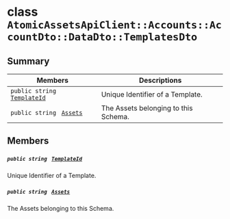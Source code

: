 # class `AtomicAssetsApiClient::Accounts::AccountDto::DataDto::TemplatesDto` 

## Summary

 Members                                | Descriptions                                
----------------------------------------|---------------------------------------------
`public string ` [`TemplateId`](#class_atomic_assets_api_client_1_1_accounts_1_1_account_dto_1_1_data_dto_1_1_templates_dto_1a5c685b09e3b7fae8be2d38c8f4803549) | Unique Identifier of a Template.
`public string ` [`Assets`](#class_atomic_assets_api_client_1_1_accounts_1_1_account_dto_1_1_data_dto_1_1_templates_dto_1add7a6c8721ab494bfbb6bec5c0de3ede) | The Assets belonging to this Schema.

## Members

##### `public string ` [`TemplateId`](#class_atomic_assets_api_client_1_1_accounts_1_1_account_dto_1_1_data_dto_1_1_templates_dto_1a5c685b09e3b7fae8be2d38c8f4803549) 

Unique Identifier of a Template.

##### `public string ` [`Assets`](#class_atomic_assets_api_client_1_1_accounts_1_1_account_dto_1_1_data_dto_1_1_templates_dto_1add7a6c8721ab494bfbb6bec5c0de3ede) 

The Assets belonging to this Schema.

